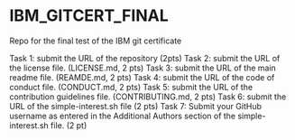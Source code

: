 # IBM_GITCERT_FINAL
Repo for the final test of the IBM git certificate

Task 1: submit the URL of the repository (2pts)
Task 2: submit the URL of the license file. (LICENSE.md, 2 pts)
Task 3: submit the URL of the main readme file. (REAMDE.md, 2 pts)
Task 4: submit the URL of the code of conduct file. (CONDUCT.md, 2 pts)
Task 5: submit the URL of the contribution guidelines file. (CONTRIBUTING.md, 2 pts)
Task 6: submit the URL of the simple-interest.sh file (2 pts)
Task 7: Submit your GitHub username as entered in the Additional Authors section of the simple-interest.sh file. (2 pt)
